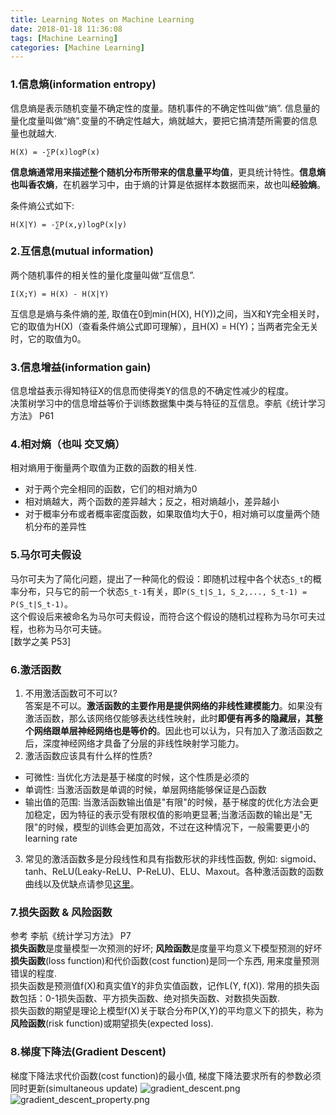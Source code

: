 ```yaml
---
title: Learning Notes on Machine Learning
date: 2018-01-18 11:36:08
tags: [Machine Learning]
categories: [Machine Learning]
---
```


### 1.信息熵(information entropy)
信息熵是表示随机变量不确定性的度量。随机事件的不确定性叫做“熵”. 信息量的量化度量叫做“熵”.变量的不确定性越大，熵就越大，要把它搞清楚所需要的信息量也就越大.  
```
H(X) = -∑P(x)logP(x)
```
**信息熵通常用来描述整个随机分布所带来的信息量平均值**，更具统计特性。**信息熵也叫香农熵**，在机器学习中，由于熵的计算是依据样本数据而来，故也叫**经验熵**。  

条件熵公式如下:  
```
H(X|Y) = -∑P(x,y)logP(x|y)
```

### 2.互信息(mutual information)
两个随机事件的相关性的量化度量叫做“互信息”.  
```
I(X;Y) = H(X) - H(X|Y)
```
互信息是熵与条件熵的差, 取值在0到min(H(X), H(Y))之间，当X和Y完全相关时，它的取值为H(X)（查看条件熵公式即可理解），且H(X) = H(Y)；当两者完全无关时，它的取值为0。

### 3.信息增益(information gain)
信息增益表示得知特征X的信息而使得类Y的信息的不确定性减少的程度。  
决策树学习中的信息增益等价于训练数据集中类与特征的互信息。李航《统计学习方法》 P61  

### 4.相对熵（也叫 交叉熵）
相对熵用于衡量两个取值为正数的函数的相关性.  
+ 对于两个完全相同的函数，它们的相对熵为0
+ 相对熵越大，两个函数的差异越大；反之，相对熵越小，差异越小
+ 对于概率分布或者概率密度函数，如果取值均大于0，相对熵可以度量两个随机分布的差异性

### 5.马尔可夫假设
马尔可夫为了简化问题，提出了一种简化的假设：即随机过程中各个状态`S_t`的概率分布，只与它的前一个状态`S_t-1`有关，即`P(S_t|S_1, S_2,..., S_t-1) = P(S_t|S_t-1)`。  
这个假设后来被命名为马尔可夫假设，而符合这个假设的随机过程称为马尔可夫过程，也称为马尔可夫链。  
[数学之美 P53]  

### 6.激活函数
1. 不用激活函数可不可以?  
 答案是不可以。**激活函数的主要作用是提供网络的非线性建模能力**。如果没有激活函数，那么该网络仅能够表达线性映射，此时**即便有再多的隐藏层，其整个网络跟单层神经网络也是等价的**。因此也可以认为，只有加入了激活函数之后，深度神经网络才具备了分层的非线性映射学习能力。
2. 激活函数应该具有什么样的性质?  
 * 可微性: 当优化方法是基于梯度的时候，这个性质是必须的
 * 单调性: 当激活函数是单调的时候，单层网络能够保证是凸函数
 * 输出值的范围: 当激活函数输出值是"有限"的时候，基于梯度的优化方法会更加稳定，因为特征的表示受有限权值的影响更显著;当激活函数的输出是"无限"的时候，模型的训练会更加高效，不过在这种情况下，一般需要更小的learning rate
3. 常见的激活函数多是分段线性和具有指数形状的非线性函数, 例如: sigmoid、tanh、ReLU(Leaky-ReLU、P-ReLU)、ELU、Maxout。各种激活函数的函数曲线以及优缺点请参见[这里][深度学习笔记(三)：激活函数和损失函数]。

### 7.损失函数 & 风险函数
参考 李航《统计学习方法》 P7  
**损失函数**是度量模型一次预测的好坏; **风险函数**是度量平均意义下模型预测的好坏  
**损失函数**(loss function)和代价函数(cost function)是同一个东西, 用来度量预测错误的程度.  
损失函数是预测值f(X)和真实值Y的非负实值函数，记作L(Y, f(X)). 常用的损失函数包括：0-1损失函数、平方损失函数、绝对损失函数、对数损失函数.  
损失函数的期望是理论上模型f(X)关于联合分布P(X,Y)的平均意义下的损失，称为**风险函数**(risk function)或期望损失(expected loss).  

<!-- References -->
[深度学习笔记(三)：激活函数和损失函数]: http://blog.csdn.net/u014595019/article/details/52562159

### 8.梯度下降法(Gradient Descent)
梯度下降法求代价函数(cost function)的最小值, 梯度下降法要求所有的参数必须同时更新(simultaneous update)
![gradient_descent.png](./gradient_descent.png)
![gradient_descent_property.png](./gradient_descent_property.png)

